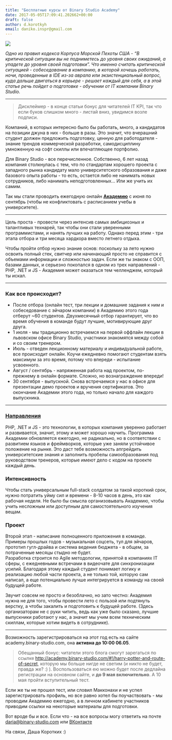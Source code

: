 ```yaml
---
title: "Бесплатные курсы от Binary Studio Аcademy"
date: 2017-05-05T17:09:41.202662+00:00
draft: false
author: d.korotkyh
email: daniko.inspr@gmail.com
---
```


<div class="image-wrapper">
    <img src="/images/2017/05/1494004101_65b78cc26d68465ea455843d4c5f54e8.JPG" class="post-image full-img">
</div>

*Одно из правил кодекса Корпуса Морской Пехоты США - “В критической ситуации вы не подниметесь до уровня своих ожиданий, а упадете до уровня своей подготовки”. Что именно считать критической ситуацией - собеседование в компанию, в которой хочешь работать, ночи, проведенные в IDE из-за аврала или экзистенциальный вопрос, куда дальше двигаться в карьере - решает каждый для себя, а в этой статье речь пойдет о подготовке - обучении от ІТ компании Binary Studio.* 
__________________________________________
> Дисклеймер - в конце статьи бонус для читателей IT KPI, так что если буков слишком много - листай вниз, увидимся возле подписи. 

Компаний, в которых интересно было бы работать, много, а кандидатов на позиции джуна в них - больше в разы. Это значит, что вчерашний студент должен предложить подготовку, ценную для работодателя - знание трендов коммерческой разработки, самодисциплину умноженную на софт скиллы или впечатляющее портфолио. 

Для Binary Studio - все перечисленное. Собственно, 6 лет назад компания столкнулась с тем, что по стандартам хорошего  проекта с западного рынка кандидату мало университетского образования и даже базового опыта работы - то есть, остается либо не нанимать новых сотрудников, либо нанимать неподготовленных... Или же учить их самим. 

Так мы стали проводить ежегодную онлайн **[Академию](http://academy.binary-studio.com)** с июня по сентябрь (чтобы не конфликтовать с расписанием учебы в университете).


____________________
Цель проста - провести через интенсив самых амбициозных и талантливых технарей, так чтобы они стали уверенными программистами, и нанять лучших на работу.  Однако перед этим - три этапа отбора и три месяца хардкора вместо летнего отдыха.

Чтобы пройти отбор нужно знание основ: поскольку за лето нужно освоить полный стек, свитчер или начинающий просто не справится с объемами информации и сложностью задач. Если же ты знаком с ООП, базами данных, и серьезно покопался в одном из трех направлений  - PHP, .NET и JS - Академия может оказаться тем челленджем, который ты искал.
__________________________

### Как все происходит?

 - После отбора (онлайн тест, три лекции и домашние задания к ним и собеседование с эйчаром компании) в Академию этого года отберут ~60 студентов. Двухмесячный отбор гарантирует, что во время обучения в команде будут лучшие, мотивирующие друг друга.
 - 1 июля - мы традиционно встречаемся на первой оффлайн лекции в львовском офисе Binary Studio, участники знакомятся между собой и со своим тренером.
 - Июль - отведен лекционному материалу и индивидуальной работе, все происходит онлайн. Коучи ежедневно помогают студентам взять максимум за это время, потому что впереди - испытание усвоенного.
 - Август / сентябрь  - напряженная работа над проектом, по-прежнему в онлайн формате. Сложно, но вознаграждение впереди!
 - 30 сентября - выпускной. Снова встречаемся у нас в офисе для презентации демо проектов и вручения сертификатов. Это окончание Академии этого года, но только начало для каждого выпускника.

_____________________
### [Направления](http://academy.binary-studio.com/#!/technology/.net)

PHP, .NET и JS - это технологии, в которых компания уверенно работает и развивается, значит, этому и может хорошо научить. Программа Академии обновляется ежегодно, не радикально, но в соответствии с развитием языков и фреймворков, которые уже заняли устойчивое положение на рынке. Это даст тебе возможность апгрейдить университетские знания и заполнить пробелы самообразования под руководством тренеров, которые имеют дело с кодом на проекте каждый день.

### Интенсивность 

Чтобы стать универсальным full-stack солдатом за такой короткий срок, нужно потратить уйму сил и времени - 8-10 часов в день, это как рабочая неделя. Не было бы смысла организовывать Академию, чтобы учить несложным или доступным для самостоятельного изучения вещам.

### Проект 

Второй этап - написание полноценного приложения в команде. Примеры прошлых годов - музыкальная соцсеть, тул для эйчаров, прототип гугл-драйва и система ведения бюджета - в общем, за потраченные месяцы стыдно не будет.  
Разработка строится по Agile методологии, принятой в компаниях IT сферы, с ежедневными встречами в видеочате для синхронизации усилий. Благодаря этому каждый студент понимает логику и реализацию любой части проекта, а не только той, которую сам написал, а еще потенциально лучше интегрируется в команду на своей будущей работе. 



Звучит совсем не просто и безоблачно, но зато честно: Академия нужна не для того, чтобы провести лето с пользой или подтянуть верстку, а чтобы закалить и подготовить к будущей работе. (Здесь организаторам не с руки читить, ведь как уже было сказано, лучшие выпускники работают у нас, а значит мы учим всем техническим скиллам, которые хотим видеть в сотруднике).
_______________________

Возможность зарегистрироваться на этот год есть на сайте academy.binary-studio.com, она **активна до 10:00 06.05**.


> Обещанный бонус: читатели этого блога смогут зарегаться по ссылке http://academy.binary-studio.com/#!/harry-potter-and-route-of-secret, которую мы больше нигде не светим (и никто не будет, правда же? :) ). 
Воспользоваться ею можно будет после дедлайна регистрации на основном сайте, и **до 9 мая включительно**. А 10 мая пройти вступительный тест.

Если же ты не прошел тест, или словил Макконахи и не успел зарегистрировать профиль, но все равно хотел бы поучаствовать - мы проводим Академию ежегодно, а в личном кабинете участников приводим ссылки на некоторые материалы для подготовки. 


Вот вроде бы и все.
Если что - на все вопросы могу ответить на почте daria@binary-studio.com или [ВКонтакте](https://vk.com/kivialune)


На связи,
Даша Коротких :)



